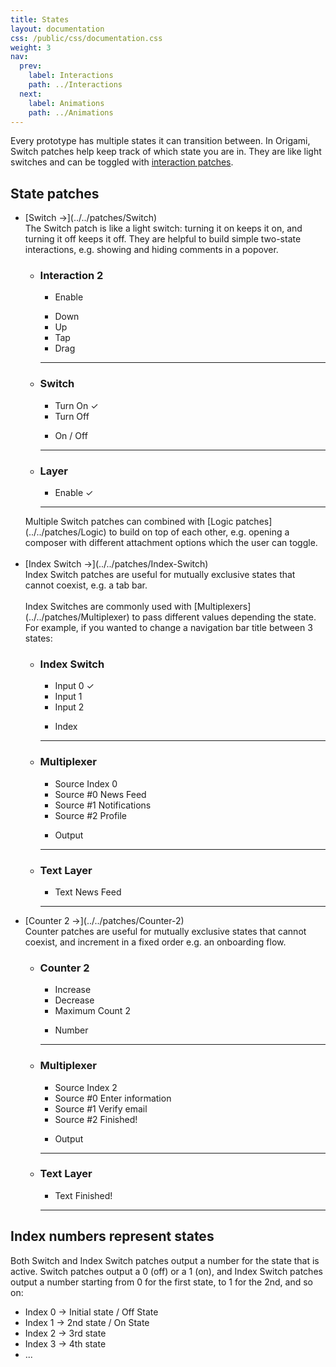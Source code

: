 ```yaml
---
title: States
layout: documentation
css: /public/css/documentation.css
weight: 3
nav:
  prev:
    label: Interactions
    path: ../Interactions
  next:
    label: Animations
    path: ../Animations
---
```


Every prototype has multiple states it can transition between. In Origami, Switch patches help keep track of which state you are in. They are like light switches and can be toggled with [interaction patches](../Interactions).

## State patches

  <ul class="bulleted-list">
    <li>
      [Switch &rarr;](../../patches/Switch)
      <br>
      The Switch patch is like a light switch: turning it on keeps it on, and turning it off keeps it off. They are helpful to build simple two-state interactions, e.g. showing and hiding comments in a popover.
      <ul class="patch-chain">
        <li>
          <div class="patch-block">
            <div class="patch producer">
              <h3>Interaction 2</h3>
              <ul class="inputs">
                <li>Enable</li>
              </ul>
              <ul class="outputs">
                <li>Down</li>
                <li>Up</li>
                <li>Tap</li>
                <li>Drag</li>
                <div class="cable"></div>
              </ul>
              <hr>
            </div>
          </div>
        </li>
        <li>
          <div class="patch-block">
            <div class="patch processor">
              <h3>Switch</h3>
              <ul class="inputs">
                <li>Turn On <span class="patch-value">&#10003;</span></li>
                <li>Turn Off</li>
              </ul>
              <ul class="outputs">
                <li>On / Off</li>
                <div class="cable"></div>
              </ul>
              <hr>
            </div>
          </div>
        </li>
        <li>
          <div class="patch-block">
            <div class="patch consumer">
              <h3>Layer</h3>
              <ul class="inputs">
                <li>Enable <span class="patch-value">&#10003;</span></li>
              </ul>
              <hr>
            </div>
          </div>
        </li>
      </ul>
      Multiple Switch patches can combined with [Logic patches](../../patches/Logic) to build on top of each other, e.g. opening a composer with different attachment options which the user can toggle.
      <br><br>
    </li>
    <li>
      [Index Switch &rarr;](../../patches/Index-Switch)
      <br>
      Index Switch patches are useful for mutually exclusive states that cannot coexist, e.g. a tab bar.
      <br><br>
      Index Switches are commonly used with [Multiplexers](../../patches/Multiplexer) to pass different values depending the state. For example, if you wanted to change a navigation bar title between 3 states:
      <ul class="patch-chain">
        <li>
          <div class="patch-block">
            <div class="patch processor">
              <h3>Index Switch</h3>
              <ul class="inputs">
                <li>Input 0 <span class="patch-value">&#10003;</span></li>
                <li>Input 1</li>
                <li>Input 2</li>
              </ul>
              <ul class="outputs">
                <li>Index</li>
                <div class="cable"></div>
              </ul>
              <hr>
            </div>
          </div>
        </li>
        <li>
          <div class="patch-block">
            <div class="patch processor">
              <h3>Multiplexer</h3>
              <ul class="inputs">
                <li>Source Index <span class="patch-value">0</span></li>
                <li>Source #0 <span class="patch-value">News Feed</span></li>
                <li>Source #1 <span class="patch-value">Notifications</span></li>
                <li>Source #2 <span class="patch-value">Profile</span></li>
              </ul>
              <ul class="outputs">
                <li>Output</li>
                <div class="cable"></div>
              </ul>
              <hr>
            </div>
          </div>
        </li>
        <li>
          <div class="patch-block">
            <div class="patch consumer">
              <h3>Text Layer</h3>
              <ul class="inputs">
                <li>Text <span class="patch-value">News Feed</span></li>
              </ul>
              <hr>
            </div>
          </div>
        </li>
      </ul>
    </li>
    <li>
      [Counter 2 &rarr;](../../patches/Counter-2)
      <br>
      Counter patches are useful for mutually exclusive states that cannot coexist, and increment in a fixed order e.g. an onboarding flow.
      <ul class="patch-chain">
        <li>
          <div class="patch-block">
            <div class="patch producer">
              <h3>Counter 2</h3>
              <ul class="inputs">
                <li>Increase</li>
                <li>Decrease</li>
                <li>Maximum Count <span class="patch-value">2</span></li>
              </ul>
              <ul class="outputs">
                <li>Number</li>
                <div class="cable"></div>
              </ul>
              <hr>
            </div>
          </div>
        </li>
        <li>
          <div class="patch-block">
            <div class="patch processor">
              <h3>Multiplexer</h3>
              <ul class="inputs">
                <li>Source Index <span class="patch-value">2</span></li>
                <li>Source #0 <span class="patch-value">Enter information</span></li>
                <li>Source #1 <span class="patch-value">Verify email</span></li>
                <li>Source #2 <span class="patch-value">Finished!</span></li>
              </ul>
              <ul class="outputs">
                <li>Output</li>
                <div class="cable"></div>
              </ul>
              <hr>
            </div>
          </div>
        </li>
        <li>
          <div class="patch-block">
            <div class="patch consumer">
              <h3>Text Layer</h3>
              <ul class="inputs">
                <li>Text <span class="patch-value">Finished!</span></li>
              </ul>
              <hr>
            </div>
          </div>
        </li>
      </ul>
    </li>
  </ul>


## Index numbers represent states
Both Switch and Index Switch patches output a number for the state that is active. Switch patches output a 0 (off) or a 1 (on), and Index Switch patches output a number starting from 0 for the first state, to 1 for the 2nd, and so on:

<ul class="bulleted-list">
  <li>Index 0 &rarr; Initial state / Off State</li>
  <li>Index 1 &rarr; 2nd state / On State</li>
  <li>Index 2 &rarr; 3rd state</li>
  <li>Index 3 &rarr; 4th state</li>
  <li>...</li>
</ul>